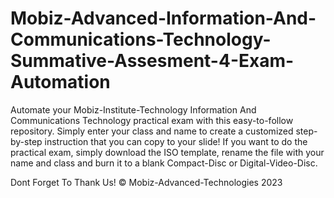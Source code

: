 # Mobiz-Advanced-Information-And-Communications-Technology-Summative-Assesment-4-Exam-Automation
Automate your Mobiz-Institute-Technology Information And Communications Technology practical exam with this easy-to-follow repository. 
Simply enter your class and name to create a customized step-by-step instruction that you can copy to your slide!
If you want to do the practical exam, simply download the ISO template, rename the file with your name and class and burn it to a blank
Compact-Disc or Digital-Video-Disc.

Dont Forget To Thank Us! © Mobiz-Advanced-Technologies 2023
